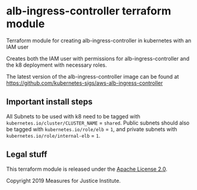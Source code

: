 # alb-ingress-controller terraform module

Terraform module for creating alb-ingress-controller in kubernetes with an IAM user

Creates both the IAM user with permissions for alb-ingress-controller and the k8 deployment with necessary roles.

The latest version of the alb-ingress-controller image can be found at https://github.com/kubernetes-sigs/aws-alb-ingress-controller

## Important install steps

All Subnets to be used with k8 need to be tagged with `kubernetes.io/cluster/CLUSTER_NAME` = `shared`. Public subnets should also be tagged with `kubernetes.io/role/elb` = `1`, and private subnets with `kubernetes.io/role/internal-elb` = `1`.

## Legal stuff

This terraform module is released under the [Apache License 2.0](https://www.apache.org/licenses/LICENSE-2.0).

Copyright 2019 Measures for Justice Institute.
